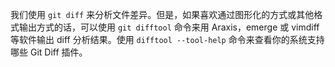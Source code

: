 我们使用 `git diff` 来分析文件差异。但是，如果喜欢通过图形化的方式或其他格式输出方式的话，可以使用 `git difftool` 命令来用 Araxis，emerge 或 vimdiff 等软件输出 diff 分析结果。使用 `difftool --tool-help` 命令来查看你的系统支持哪些 Git Diff 插件。


